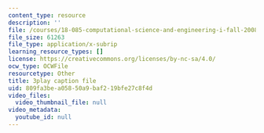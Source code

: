 ```yaml
---
content_type: resource
description: ''
file: /courses/18-085-computational-science-and-engineering-i-fall-2008/809fa3bea05850a9baf219bfe27c8f4d_w26JaJX8GMk.vtt
file_size: 61263
file_type: application/x-subrip
learning_resource_types: []
license: https://creativecommons.org/licenses/by-nc-sa/4.0/
ocw_type: OCWFile
resourcetype: Other
title: 3play caption file
uid: 809fa3be-a058-50a9-baf2-19bfe27c8f4d
video_files:
  video_thumbnail_file: null
video_metadata:
  youtube_id: null
---
```

